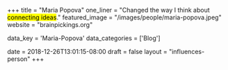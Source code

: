 +++
title = "Maria Popova"
one_liner = "Changed the way I think about <mark>connecting ideas</mark>."
featured_image = "/images/people/maria-popova.jpeg"
website = "brainpickings.org"

data_key = 'Maria-Popova'
data_categories = ['Blog']

date = 2018-12-26T13:01:15-08:00
draft = false
layout = "influences-person"
+++

